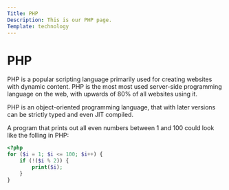 ```yaml
---
Title: PHP
Description: This is our PHP page.
Template: technology
---
```


PHP
==========================

PHP is a popular scripting language primarily used for creating websites with dynamic content. PHP is the most most used server-side programming language on the web, with upwards of 80% of all websites using it.

PHP is an object-oriented programming language, that with later versions can be strictly typed and even JIT compiled.

A program that prints out all even numbers between 1 and 100 could look like the folling in PHP:

```php
<?php
for ($i = 1; $i <= 100; $i++) {
    if (!($i % 2)) {
        print($i);
    }
}
```
